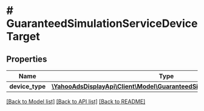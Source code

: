 # # GuaranteedSimulationServiceDeviceTarget

## Properties

Name | Type | Description | Notes
------------ | ------------- | ------------- | -------------
**device_type** | [**\YahooAdsDisplayApi\Client\Model\GuaranteedSimulationServiceDeviceType**](GuaranteedSimulationServiceDeviceType.md) |  | [optional]

[[Back to Model list]](../../README.md#models) [[Back to API list]](../../README.md#endpoints) [[Back to README]](../../README.md)
